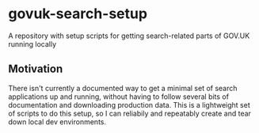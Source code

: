 # govuk-search-setup
A repository with setup scripts for getting search-related parts of GOV.UK running locally

## Motivation
There isn't currently a documented way to get a minimal set of search applications up and running,
without having to follow several bits of documentation and downloading production data. This is a
lightweight set of scripts to do this setup, so I can reliabily and repeatably create and tear down
local dev environments.
